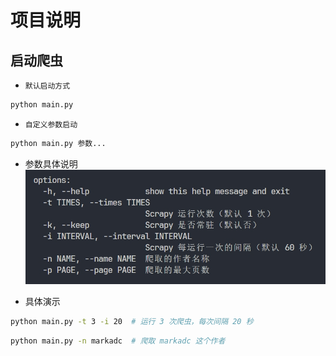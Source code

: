 # 项目说明

## 启动爬虫

- `默认启动方式`

```bash
python main.py
```

- `自定义参数启动`

```bash
python main.py 参数... 
```

- 参数具体说明
  ![](./cmd_args.png)

- 具体演示

```bash
python main.py -t 3 -i 20  # 运行 3 次爬虫，每次间隔 20 秒
```

```bash
python main.py -n markadc  # 爬取 markadc 这个作者 
```
